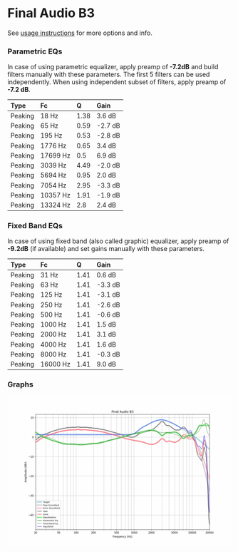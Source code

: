 # Final Audio B3
See [usage instructions](https://github.com/jaakkopasanen/AutoEq#usage) for more options and info.

### Parametric EQs
In case of using parametric equalizer, apply preamp of **-7.2dB** and build filters manually
with these parameters. The first 5 filters can be used independently.
When using independent subset of filters, apply preamp of **-7.2 dB**.

| Type    | Fc       |    Q | Gain    |
|:--------|:---------|:-----|:--------|
| Peaking | 18 Hz    | 1.38 | 3.6 dB  |
| Peaking | 65 Hz    | 0.59 | -2.7 dB |
| Peaking | 195 Hz   | 0.53 | -2.8 dB |
| Peaking | 1776 Hz  | 0.65 | 3.4 dB  |
| Peaking | 17699 Hz | 0.5  | 6.9 dB  |
| Peaking | 3039 Hz  | 4.49 | -2.0 dB |
| Peaking | 5694 Hz  | 0.95 | 2.0 dB  |
| Peaking | 7054 Hz  | 2.95 | -3.3 dB |
| Peaking | 10357 Hz | 1.91 | -1.9 dB |
| Peaking | 13324 Hz | 2.8  | 2.4 dB  |

### Fixed Band EQs
In case of using fixed band (also called graphic) equalizer, apply preamp of **-9.2dB**
(if available) and set gains manually with these parameters.

| Type    | Fc       |    Q | Gain    |
|:--------|:---------|:-----|:--------|
| Peaking | 31 Hz    | 1.41 | 0.6 dB  |
| Peaking | 63 Hz    | 1.41 | -3.3 dB |
| Peaking | 125 Hz   | 1.41 | -3.1 dB |
| Peaking | 250 Hz   | 1.41 | -2.6 dB |
| Peaking | 500 Hz   | 1.41 | -0.6 dB |
| Peaking | 1000 Hz  | 1.41 | 1.5 dB  |
| Peaking | 2000 Hz  | 1.41 | 3.1 dB  |
| Peaking | 4000 Hz  | 1.41 | 1.6 dB  |
| Peaking | 8000 Hz  | 1.41 | -0.3 dB |
| Peaking | 16000 Hz | 1.41 | 9.0 dB  |

### Graphs
![](./Final%20Audio%20B3.png)
